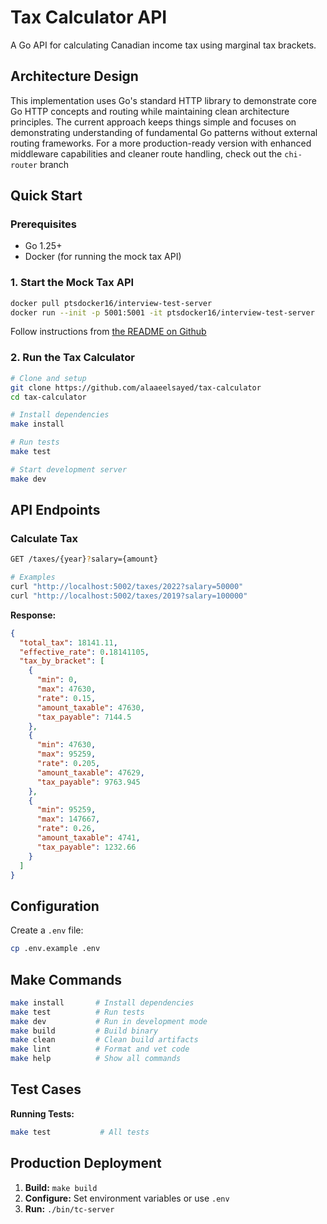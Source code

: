 # Tax Calculator API

A Go API for calculating Canadian income tax using marginal tax brackets.

## Architecture Design

This implementation uses Go's standard HTTP library to demonstrate core Go HTTP concepts and routing while maintaining clean architecture principles. The current approach keeps things simple and focuses on demonstrating understanding of fundamental Go patterns without external routing frameworks. For a more production-ready version with enhanced middleware capabilities and cleaner route handling, check out the `chi-router` branch

## Quick Start

### Prerequisites

- Go 1.25+
- Docker (for running the mock tax API)

### 1. Start the Mock Tax API

```bash
docker pull ptsdocker16/interview-test-server
docker run --init -p 5001:5001 -it ptsdocker16/interview-test-server
```

Follow instructions from [the README on Github](https://github.com/Points/interview-test-server?tab=readme-ov-file#get-up-and-running)

### 2. Run the Tax Calculator

```bash
# Clone and setup
git clone https://github.com/alaaeelsayed/tax-calculator
cd tax-calculator

# Install dependencies
make install

# Run tests
make test

# Start development server
make dev
```

## API Endpoints

### Calculate Tax

```bash
GET /taxes/{year}?salary={amount}

# Examples
curl "http://localhost:5002/taxes/2022?salary=50000"
curl "http://localhost:5002/taxes/2019?salary=100000"
```

**Response:**

```json
{
  "total_tax": 18141.11,
  "effective_rate": 0.18141105,
  "tax_by_bracket": [
    {
      "min": 0,
      "max": 47630,
      "rate": 0.15,
      "amount_taxable": 47630,
      "tax_payable": 7144.5
    },
    {
      "min": 47630,
      "max": 95259,
      "rate": 0.205,
      "amount_taxable": 47629,
      "tax_payable": 9763.945
    },
    {
      "min": 95259,
      "max": 147667,
      "rate": 0.26,
      "amount_taxable": 4741,
      "tax_payable": 1232.66
    }
  ]
}
```

## Configuration

Create a `.env` file:

```bash
cp .env.example .env
```

## Make Commands

```bash
make install       # Install dependencies
make test          # Run tests
make dev           # Run in development mode
make build         # Build binary
make clean         # Clean build artifacts
make lint          # Format and vet code
make help          # Show all commands
```

## Test Cases

**Running Tests:**

```bash
make test           # All tests
```

## Production Deployment

1. **Build:** `make build`
2. **Configure:** Set environment variables or use `.env`
3. **Run:** `./bin/tc-server`
